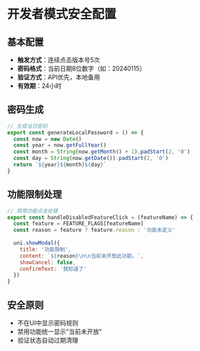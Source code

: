 # 开发者模式安全配置

## 基本配置

- **触发方式**：连续点击版本号5次
- **密码格式**：当前日期8位数字（如：20240115）
- **验证方式**：API优先，本地备用
- **有效期**：24小时

## 密码生成

```javascript
// 生成当日密码
export const generateLocalPassword = () => {
  const now = new Date()
  const year = now.getFullYear()
  const month = String(now.getMonth() + 1).padStart(2, '0')
  const day = String(now.getDate()).padStart(2, '0')
  return `${year}${month}${day}`
}
```

## 功能限制处理

```javascript
// 禁用功能点击处理
export const handleDisabledFeatureClick = (featureName) => {
  const feature = FEATURE_FLAGS[featureName]
  const reason = feature ? feature.reason : '功能未定义'
  
  uni.showModal({
    title: '功能限制',
    content: `${reason}\n\n当前未开放此功能。`,
    showCancel: false,
    confirmText: '我知道了'
  })
}
```

## 安全原则

- 不在UI中显示密码规则
- 禁用功能统一显示"当前未开放"
- 验证状态自动过期清理
